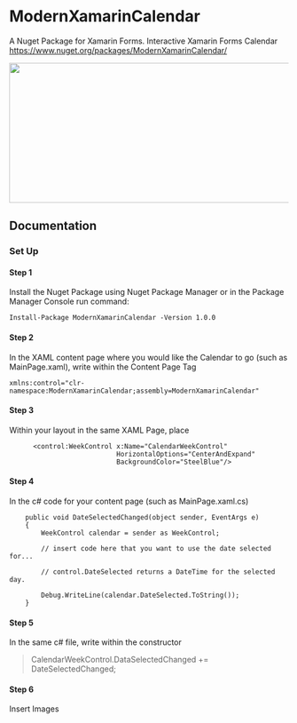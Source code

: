 # ModernXamarinCalendar
A Nuget Package for Xamarin Forms. Interactive Xamarin Forms Calendar
<a href="https://www.nuget.org/packages/ModernXamarinCalendar/">https://www.nuget.org/packages/ModernXamarinCalendar/</a>

<img src="https://github.com/mattmorgan6/TwoWeekControl/blob/master/Images/ModernControlSnip.JPG" height=252px width=747px>

## Documentation

### Set Up
#### Step 1
  Install the Nuget Package using Nuget Package Manager or in the Package Manager Console run command:
>  
    Install-Package ModernXamarinCalendar -Version 1.0.0 


#### Step 2
  In the XAML content page where you would like the Calendar to go (such as MainPage.xaml), write within the Content Page Tag
>   
    xmlns:control="clr-namespace:ModernXamarinCalendar;assembly=ModernXamarinCalendar"


#### Step 3
  Within your layout in the same XAML Page, place
>         
          <control:WeekControl x:Name="CalendarWeekControl"
                               HorizontalOptions="CenterAndExpand"
                               BackgroundColor="SteelBlue"/>
                             
#### Step 4
  In the c# code for your content page (such as MainPage.xaml.cs)
>           
        public void DateSelectedChanged(object sender, EventArgs e)
        {
            WeekControl calendar = sender as WeekControl;

            // insert code here that you want to use the date selected for...
            
            // control.DateSelected returns a DateTime for the selected day.

            Debug.WriteLine(calendar.DateSelected.ToString());
        }
        
        
#### Step 5
  In the same c# file, write within the constructor
 >   CalendarWeekControl.DataSelectedChanged += DateSelectedChanged;
 
#### Step 6
  Insert Images
 
